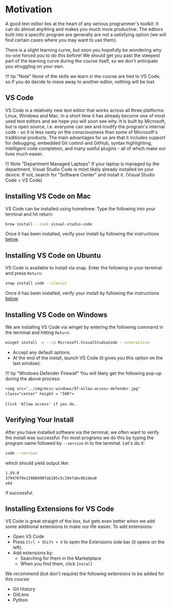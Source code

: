<!-- markdownlint-disable MD033 -->
<!-- see https://github.com/DavidAnson/markdownlint for code to enable or disable rules -->
# Motivation

A good text editor lies at the heart of any serious programmer's toolkit: It can do almost anything and makes you much more productive.
The editors built into a specific program are generally are not a satisfying option (we will find certain cases where you may want to use them).

<!-- Please download, install it along with the necessary packages and stick with it for at least the duration of the course and assignment to get a feel for how it works. -->

There is a slight learning curve, but soon you hopefully be wondering why no-one forced you to do this before!
We should get you past the steepest part of the learning curve during the course itself, so we don't anticipate you struggling on your own.

!!! tip "Note"
    None of the skills we learn in the course are tied to VS Code, so if you do decide to move away to another editor, nothing will be lost.

<!-- ## Installing Sublime Text

Go to the [downloads page](https://www.sublimetext.com/3) and download the live installer for your operating system.-->

## VS Code

VS Code is a relatively new text editor that works across all three platforms: Linux, Windows and Mac.
In a short time it has already become one of most used text editors and we hope you will soon see why.
It is built by Microsoft, but is open source, i.e. everyone can see and modify the program's internal code - so it is less nasty on the consciousness than some of Microsoft's traditional products.
The main advantages for us are that it includes support for debugging, embedded Git control and GitHub, syntax highlighting, intelligent code completion, and many useful plugins - all of which make our lives much easier.

!!! Note "Department Managed Laptops"
    If your laptop is managed by the department, Visual Studio Code is most likely already installed on your device. If not, search for "Software Center" and install it. (Visual Studio Code = VS Code)

## Installing VS Code on Mac

VS Code can be installed using homebrew. Type the following into your terminal and hit return:

```bash
brew install --cask visual-studio-code
```

Once it has been installed, verify your install by following the instructions [below](#verifying-your-install).

## Installing VS Code on Ubuntu

VS Code is available to install via snap. Enter the following in your terminal and press `Return`:

```bash
snap install code --classic
```

Once it has been installed, verify your install by following the instructions [below](#verifying-your-install).

## Installing VS Code on Windows
We are installing VS Code via winget by entering the following command in the terminal and hitting `Return`:
```bash
winget install -e --id Microsoft.VisualStudioCode --interactive
```

<!-- Go to the VS Code [download page](https://code.visualstudio.com/download), and download the Installer for Windows.
* Once downloaded double click to install. -->

* Accept any default options.
* At the end of the install, launch VS Code (it gives you this option on the last window).

<!-- The first time you launch VS code, you will see the following:

<img src="../img/misc-windows/99-vscode-wsl.jpg" class="center" height = "500">

Where it prompts you to install the 'Remote WSL' extension, choose 'Install'.

Once complete, in your Ubuntu terminal type `code .` and press `Return`.
You should see the following (what appears after `code .`) below:

<img src="../img/misc-windows/98-code-on-ubuntu.jpg" class="center" height = "500">

When the unpacking is complete, VS Code should open. -->

<!-- markdownlint-capture -->
<!-- markdownlint-disable -->
!!! tip "Windows Defender Firewall"
    You will likely get the following pop-up during the above process:
    
    <img src="../img/misc-windows/97-allow-access-defender.jpg" class="center" height = "500">

    Click 'Allow access' if you do.
<!-- markdownlint-restore -->

## Verifying Your Install

After you have installed software via the terminal, we often want to verify the install was successful.
For most programs we do this by typing the program name followed by `--version` in to the terminal.
Let's do it:

``` bash
code --version
```

which should yield output like:

``` out
1.59.0
379476f0e13988d90fab105c5c19e7abc8b1dea8
x64
```

if successful.

## Installing Extensions for VS Code

VS Code is great straight of the box, but gets even better when we add some additional extensions to make our life easier.
To add extensions:

* Open VS Code
* Press `Ctrl + Shift + X` to open the Extensions side bar (it opens on the left).
* Add extensions by:
  * Searching for them in the Marketplace
  * When you find them, click `Install`

We recommend (but don't require) the following extensions to be added for this course:

* Git History
* GitLens
* Python
